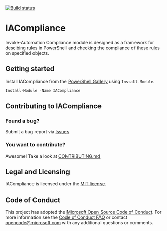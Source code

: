 [![Build status](https://ci.appveyor.com/api/projects/status/dp9nhmtfcrvey2ht/branch/master?svg=true)](https://ci.appveyor.com/project/TomasDeceuninck/iacompliance/branch/master)

# IACompliance

Invoke-Automation Compliance module is designed as a framework for descibing rules in PowerShell and checking the compliance of these rules on specified objects.

## Getting started

Install IACompliance from the [PowerShell Gallery](https://www.powershellgallery.com/) using `Install-Module`.

```powershell
Install-Module -Name IACompliance
```

## Contributing to IACompliance

### Found a bug?

Submit a bug report via [Issues](https://github.com/Invoke-Automation/IACompliance/issues)

### You want to contribute?

Awesome! Take a look at [CONTRIBUTING.md](CONTRIBUTING.md)

## Legal and Licensing

IACompliance is licensed under the [MIT license](LICENSE.txt).

## Code of Conduct

This project has adopted the [Microsoft Open Source Code of Conduct](https://opensource.microsoft.com/codeofconduct/). For more information see the [Code of Conduct FAQ](https://opensource.microsoft.com/codeofconduct/faq/) or contact [opencode@microsoft.com](mailto:opencode@microsoft.com) with any additional questions or comments.